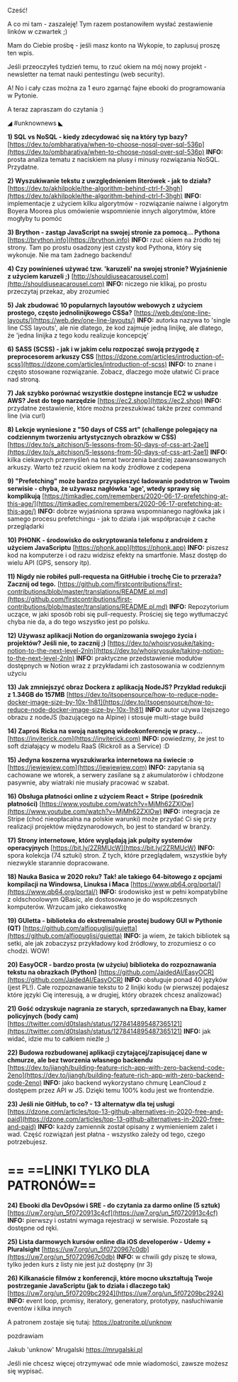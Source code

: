 Cześć!

A co mi tam - zaszaleję! Tym razem postanowiłem wysłać zestawienie linków w czwartek ;)

Mam do Ciebie prośbę - jeśli masz konto na Wykopie, to zaplusuj proszę ten wpis.

 

Jeśli przeoczyłeś tydzień temu, to rzuć okiem na mój nowy projekt - newsletter na temat nauki pentestingu (web security).

A! No i cały czas można za 1 euro zgarnąć fajne ebooki do programowania w Pytonie.

 

A teraz zapraszam do czytania :)

 

◢ #unknownews ◣

**1) SQL vs NoSQL - kiedy zdecydować się na który typ bazy?**
[https://dev.to/ombharatiya/when-to-choose-nosql-over-sql-536p](https://dev.to/ombharatiya/when-to-choose-nosql-over-sql-536p)
**INFO:** prosta analiza tematu z naciskiem na plusy i minusy rozwiązania NoSQL. Przydatne.


**2) Wyszukiwanie tekstu z uwzględnieniem literówek - jak to działa?**
[https://dev.to/akhilpokle/the-algorithm-behind-ctrl-f-3hgh](https://dev.to/akhilpokle/the-algorithm-behind-ctrl-f-3hgh)
**INFO:** implementacje z użyciem kilku algorytmów - rozwiązanie naiwne i algorytm Boyera Moorea plus omówienie wspomnienie innych algorytmów, które mogłyby tu pomóc


**3) Brython - zastąp JavaScript na swojej stronie za pomocą... Pythona**
[https://brython.info](https://brython.info)
**INFO:** rzuć okiem na źródło tej strony. Tam po prostu osadzony jest czysty kod Pythona, który się wykonuje. Nie ma tam żadnego backendu!


**4) Czy powinieneś używać tzw. 'karuzeli' na swojej stronie? Wyjaśnienie z użyciem karuzeli ;)**
[http://shouldiuseacarousel.com](http://shouldiuseacarousel.com)
**INFO:** niczego nie klikaj, po prostu przeczytaj przekaz, aby zrozumieć


**5) Jak zbudować 10 popularnych layoutów webowych z użyciem prostego, często jednolinijkowego CSSa?**
[https://web.dev/one-line-layouts/](https://web.dev/one-line-layouts/)
**INFO:** autorka nazywa to 'single line CSS layouts', ale nie dlatego, że kod zajmuje jedną linijkę, ale dlatego, że 'jedna linijka z tego kodu realizuje koncepcję'


**6) SASS (SCSS) - jak i w jakim celu rozpocząć swoją przygodę z preprocesorem arkuszy CSS**
[https://dzone.com/articles/introduction-of-scss](https://dzone.com/articles/introduction-of-scss)
**INFO:** to znane i często stosowane rozwiązanie. Zobacz, dlaczego może ułatwić Ci prace nad stroną.


**7) Jak szybko porównać wszystkie dostępne instancje EC2 w usłudze AWS? Jest do tego narzędzie**
[https://ec2.shop](https://ec2.shop)
**INFO:** przydatne zestawienie, które można przeszukiwać także przez command line (via curl)


**8) Lekcje wyniesione z "50 days of CSS art" (challenge polegający na codziennym tworzeniu artystycznych obrazków w CSS)**
[https://dev.to/s_aitchison/5-lessons-from-50-days-of-css-art-2ae1](https://dev.to/s_aitchison/5-lessons-from-50-days-of-css-art-2ae1)
**INFO:** kilka ciekawych przemyśleń na temat tworzenia bardziej zaawansowanych arkuszy. Warto też rzucić okiem na kody źródłowe z codepena


**9) "Prefetching" może bardzo przyspieszyć ładowanie podstron w Twoim serwisie - chyba, że używasz nagłówka 'age', wtedy sprawy się komplikują**
[https://timkadlec.com/remembers/2020-06-17-prefetching-at-this-age/](https://timkadlec.com/remembers/2020-06-17-prefetching-at-this-age/)
**INFO:** dobrze wyjaśniona sprawa wspomnianego nagłówka jak i samego procesu prefetchingu - jak to działa i jak współpracuje z cache przeglądarki


**10) PHONK - środowisko do oskryptowania telefonu z androidem z użyciem JavaScriptu**
[https://phonk.app](https://phonk.app)
**INFO:** piszesz kod na komputerze i od razu widzisz efekty na smartfonie. Masz dostęp do wielu API (GPS, sensory itp).


**11) Nigdy nie robiłeś pull-requesta na GitHubie i trochę Cie to przeraża? Zacznij od tego.**
[https://github.com/firstcontributions/first-contributions/blob/master/translations/README.pl.md](https://github.com/firstcontributions/first-contributions/blob/master/translations/README.pl.md)
**INFO:** Repozytorium uczące, w jaki sposób robi się pull-requesty. Prościej się tego wytłumaczyć chyba nie da, a do tego wszystko jest po polsku.


**12) Używasz aplikacji Notion do organizowania swojego życia i projektów? Jeśli nie, to zacznij ;)**
[https://dev.to/whoisryosuke/taking-notion-to-the-next-level-2nln](https://dev.to/whoisryosuke/taking-notion-to-the-next-level-2nln)
**INFO:** praktyczne przedstawienie modułów dostępnych w Notion wraz z przykładami ich zastosowania w codziennym użyciu


**13) Jak zmniejszyć obraz Dockera z aplikacją NodeJS? Przykład redukcji z 1.34GB do 157MB**
[https://dev.to/itsopensource/how-to-reduce-node-docker-image-size-by-10x-1h81](https://dev.to/itsopensource/how-to-reduce-node-docker-image-size-by-10x-1h81)
**INFO:** autor używa lżejszego obrazu z nodeJS (bazującego na Alpine) i stosuje multi-stage build


**14) Zaproś Ricka na swoją następną wideokonferencję w pracy...**
[https://inviterick.com](https://inviterick.com)
**INFO:** powiedzmy, że jest to soft działający w modelu RaaS (Rickroll as a Service) :D


**15) Jedyna koszerna wyszukiwarka internetowa na świecie :o**
[https://jewjewjew.com](https://jewjewjew.com)
**INFO:** zapytania są cachowane we wtorek, a serwery zasilane są z akumulatorów i chłodzone pasywnie, aby wiatraki nie musiały pracować w szabat.


**16) Obsługa płatności online z użyciem React + Stripe (pośrednik płatności)**
[https://www.youtube.com/watch?v=MjMh62ZXlOw](https://www.youtube.com/watch?v=MjMh62ZXlOw)
**INFO:** integracja ze Stripe (choć nieopłacalna na polskie warunki) może przydać Ci się przy realizacji projektów międzynarodowych, bo jest to standard w branży.


**17) Strony internetowe, które wyglądają jak pulpity systemów operacyjnych**
[https://bit.ly/2ZRMUcW](https://bit.ly/2ZRMUcW)
**INFO:** spora kolekcja (74 sztuki) stron. Z tych, które przeglądałem, wszystkie były niezwykle starannie dopracowane.


**18) Nauka Basica w 2020 roku? Tak! ale takiego 64-bitowego z opcjami kompilacji na Windowsa, Linuksa i Maca**
[https://www.qb64.org/portal/](https://www.qb64.org/portal/)
**INFO:** środowisko jest w pełni kompatybilne z oldschoolowym QBasic, ale dostosowano je do współczesnych komputerów. Wrzucam jako ciekawostkę


**19) GUIetta - biblioteka do ekstremalnie prostej budowy GUI w Pythonie (QT)**
[https://github.com/alfiopuglisi/guietta](https://github.com/alfiopuglisi/guietta)
**INFO:** ja wiem, że takich bibliotek są setki, ale jak zobaczysz przykładowy kod źródłowy, to zrozumiesz o co chodzi. WOW!


**20) EasyOCR - bardzo prosta (w użyciu) biblioteka do rozpoznawania tekstu na obrazkach (Python)**
[https://github.com/JaidedAI/EasyOCR](https://github.com/JaidedAI/EasyOCR)
**INFO:** obsługuje ponad 40 języków (jest PL!). Całe rozpoznawanie tekstu to 2 linijki kodu (w pierwszej podajesz które języki Cię interesują, a w drugiej, który obrazek chcesz analizować)


**21) Gość odzyskuje nagrania ze starych, sprzedawanych na Ebay, kamer policyjnych (body cam)**
[https://twitter.com/d0tslash/status/1278414895487365121](https://twitter.com/d0tslash/status/1278414895487365121)
**INFO:** jak widać, idzie mu to całkiem nieźle ;)


**22) Budowa rozbudowanej aplikacji czytającej/zapisującej dane w chmurze, ale bez tworzenia własnego backendu**
[https://dev.to/jiangh/building-feature-rich-app-with-zero-backend-code-2eno](https://dev.to/jiangh/building-feature-rich-app-with-zero-backend-code-2eno)
**INFO:** jako backend wykorzystano chmurę LeanCloud z dostępem przez API w JS. Dzięki temu 100% kodu jest we frontendzie.


**23) Jeśli nie GitHub, to co? - 13 alternatyw dla tej usługi**
[https://dzone.com/articles/top-13-github-alternatives-in-2020-free-and-paid](https://dzone.com/articles/top-13-github-alternatives-in-2020-free-and-paid)
**INFO:** każdy zamiennik został opisany z wymienieniem zalet i wad. Część rozwiązań jest płatna - wszystko zależy od tego, czego potrzebujesz.


== **==LINKI TYLKO DLA PATRONÓW==**
 ==

**24) Ebooki dla DevOpsów i SRE - do czytania za darmo online (5 sztuk)**
[https://uw7.org/un_5f0720913c4cf](https://uw7.org/un_5f0720913c4cf)
**INFO:** pierwszy i ostatni wymaga rejestracji w serwisie. Pozostałe są dostępne od ręki.


**25) Lista darmowych kursów online dla iOS developerów - Udemy + Pluralsight**
[https://uw7.org/un_5f0720967c0db](https://uw7.org/un_5f0720967c0db)
**INFO:** w chwili gdy piszę te słowa, tylko jeden kurs z listy nie jest już dostępny (nr 3)


**26) Kilkanaście filmów z konferencji, które mocno ukształtują Twoje postrzeganie JavaScriptu (jak to działa i dlaczego tak)**
[https://uw7.org/un_5f07209bc2924](https://uw7.org/un_5f07209bc2924)
**INFO:** event loop, promisy, iteratory, generatory, prototypy, nasłuchiwanie eventów i kilka innych


 

A patronem zostaje się tutaj: https://patronite.pl/unknow

 
pozdrawiam

Jakub 'unknow' Mrugalski
https://mrugalski.pl
 

Jeśli nie chcesz więcej otrzymywać ode mnie wiadomości, zawsze możesz się wypisać.